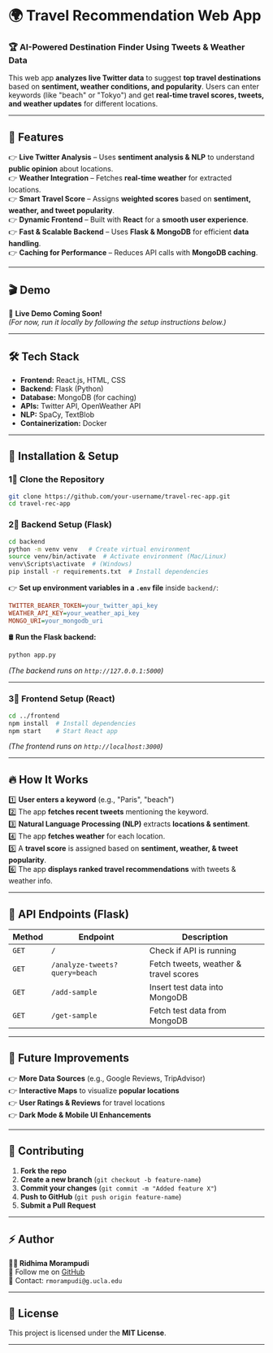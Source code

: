 # 🌍 Travel Recommendation Web App

### 🏆 AI-Powered Destination Finder Using Tweets & Weather Data

This web app **analyzes live Twitter data** to suggest **top travel destinations** based on **sentiment, weather conditions, and popularity**. Users can enter keywords (like "beach" or "Tokyo") and get **real-time travel scores, tweets, and weather updates** for different locations.

---

## 🚀 Features
👉 **Live Twitter Analysis** – Uses **sentiment analysis & NLP** to understand **public opinion** about locations.  
👉 **Weather Integration** – Fetches **real-time weather** for extracted locations.  
👉 **Smart Travel Score** – Assigns **weighted scores** based on **sentiment, weather, and tweet popularity**.  
👉 **Dynamic Frontend** – Built with **React** for a **smooth user experience**.  
👉 **Fast & Scalable Backend** – Uses **Flask & MongoDB** for efficient **data handling**.  
👉 **Caching for Performance** – Reduces API calls with **MongoDB caching**.

---

## 🎬 Demo
🚀 **Live Demo Coming Soon!**  
_(For now, run it locally by following the setup instructions below.)_

---

## 🛠️ Tech Stack
- **Frontend:** React.js, HTML, CSS
- **Backend:** Flask (Python)
- **Database:** MongoDB (for caching)
- **APIs:** Twitter API, OpenWeather API
- **NLP:** SpaCy, TextBlob
- **Containerization:** Docker 

---

## 🔧 Installation & Setup

### **1⃣ Clone the Repository**
```bash
git clone https://github.com/your-username/travel-rec-app.git
cd travel-rec-app
```

### **2⃣ Backend Setup (Flask)**
```bash
cd backend
python -m venv venv   # Create virtual environment
source venv/bin/activate  # Activate environment (Mac/Linux)
venv\Scripts\activate  # (Windows)
pip install -r requirements.txt  # Install dependencies
```

👉 **Set up environment variables in a `.env` file** inside `backend/`:
```ini
TWITTER_BEARER_TOKEN=your_twitter_api_key
WEATHER_API_KEY=your_weather_api_key
MONGO_URI=your_mongodb_uri
```

🛢 **Run the Flask backend:**
```bash
python app.py
```
_(The backend runs on `http://127.0.0.1:5000`)_

---

### **3⃣ Frontend Setup (React)**
```bash
cd ../frontend
npm install  # Install dependencies
npm start    # Start React app
```
_(The frontend runs on `http://localhost:3000`)_

---

## 🔥 How It Works

1️⃣ **User enters a keyword** (e.g., "Paris", "beach")  
2️⃣ The app **fetches recent tweets** mentioning the keyword.  
3️⃣ **Natural Language Processing (NLP)** extracts **locations & sentiment**.  
4️⃣ The app **fetches weather** for each location.  
5️⃣ A **travel score** is assigned based on **sentiment, weather, & tweet popularity**.  
6️⃣ The app **displays ranked travel recommendations** with tweets & weather info.  

---

## 🌿 API Endpoints (Flask)
| Method | Endpoint | Description |
|--------|----------|-------------|
| `GET` | `/` | Check if API is running |
| `GET` | `/analyze-tweets?query=beach` | Fetch tweets, weather & travel scores |
| `GET` | `/add-sample` | Insert test data into MongoDB |
| `GET` | `/get-sample` | Fetch test data from MongoDB |

---

## 📌 Future Improvements
👉 **More Data Sources** (e.g., Google Reviews, TripAdvisor)  
👉 **Interactive Maps** to visualize **popular locations**  
👉 **User Ratings & Reviews** for travel locations  
👉 **Dark Mode & Mobile UI Enhancements**  

---

## 🤝 Contributing
1. **Fork the repo**
2. **Create a new branch** (`git checkout -b feature-name`)
3. **Commit your changes** (`git commit -m "Added feature X"`)
4. **Push to GitHub** (`git push origin feature-name`)
5. **Submit a Pull Request**

---

## ⚡ Author
**👩‍💻 Ridhima Morampudi**  
🌟 Follow me on [GitHub](https://github.com/ridhimamorampudi)  
📧 Contact: `rmorampudi@g.ucla.edu`

---

## 🐝 License
This project is licensed under the **MIT License**.

---

